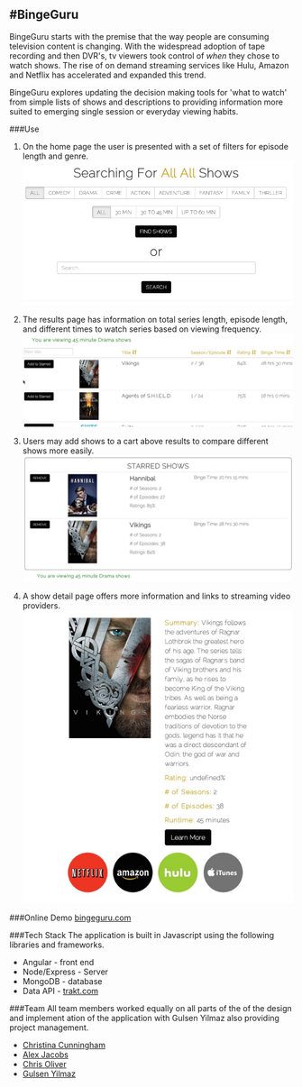 #BingeGuru
---------
BingeGuru starts with the premise that the way people are consuming television content is changing. With the widespread adoption of tape recording and then DVR's, tv viewers took control of *when* they chose to watch shows. The rise of on demand streaming services like Hulu, Amazon and Netflix has accelerated and expanded this trend. 

BingeGuru explores updating the decision making tools for 'what to watch' from simple lists of shows and descriptions to providing information more suited to emerging single session or everyday viewing habits. 

###Use
1) On the home page the user is presented with a set of filters for episode length and genre. ![Alt text](/public/images/README-step1.jpg)

2) The results page has information on total series length, episode length, and different times to watch series based on viewing frequency. ![Alt text](/public/images/README-step2.jpg)

3) Users may add shows to a cart above results  to compare different shows more easily.![Alt text](/public/images/README-step3.jpg)

4) A show detail page offers more information and links to streaming video providers. ![Alt text](/public/images/README-step4.jpg)


###Online Demo
[bingeguru.com](https://bingeguru.com)


###Tech Stack
The application is built in Javascript using the following libraries and frameworks.
* Angular - front end
* Node/Express - Server
* MongoDB - database
* Data API - [trakt.com](https://trakt.tv/api-docs)

###Team
All team members worked equally on all parts of the of the design and implement ation of the application with Gulsen Yilmaz also providing project management.
* [Christina Cunningham ](https://github.com/tinatinatina)
* [Alex Jacobs](https://github.com/lexjacobs)
* [Chris Oliver](https://github.com/roczinskisquared)
* [Gulsen Yilmaz](https://github.com/gulseny)